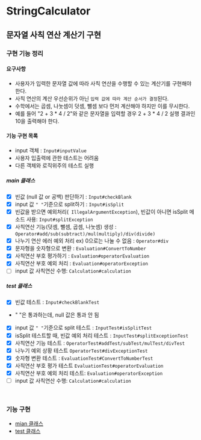 StringCalculator
========================
문자열 사칙 연산 계산기 구현
--------------------------

### 구현 기능 정리 
#### 요구사항
- 사용자가 입력한 문자열 값에 따라 사칙 연산을 수행할 수 있는 계산기를 구현해야 한다.
- 사칙 연산의 계산 우선순위가 아닌 `입력 값에 따라 계산 순서가 결정`된다. 
- 수학에서는 곱셈, 나눗셈이 덧셈, 뺄셈 보다 먼저 계산해야 하지만 이를 무시한다.
- 예를 들어 "2 + 3 * 4 / 2"와 같은 문자열을 입력할 경우 2 + 3 * 4 / 2 실행 결과인 10을 출력해야 한다.

#### 기능 구현 목록
- input 객체 : `Input#inputValue`
- 사용자 입출력에 관한 테스트는 어려움
- 다른 객체와 로직위주의 테스트 실행
##### main 클래스
- [x] 빈값 (null 값 or 공백) 판단하기 : `Input#checkBlank`  
- [x] input 값 `" "`기준으로 split하기 : `Input#isSplit` 
- [x] 빈값을 받으면 예외처리(` IllegalArgumentException`), 빈값이 아니면 isSplit 메소드 사용: `Input#splitException`
- [x] 사칙연산 기능(덧셈, 뺄셈, 곱셈, 나눗셈) 생성 : `Operator#add/sub(subtract)/mul(multiply)/div(divide)` 
- [x] 나누기 연산 에러 예외 처리 ex) 0으로는 나눌 수 없음
: `Operator#div` 
- [x] 문자형을 숫자형으로 변환 : `Evaluation#ConvertToNumber`
- [x] 사칙연산 부호 평가하기 : `Evaluation#operatorEvaluation`
- [x] 사칙연산 부호 예외 처리 : `Evaluation#operatorException`
- [ ] input 값 사칙연산 수행: `Calculation#calculation`

##### test 클래스
- [x] 빈값 테스트 : `Input#checkBlankTest`  
- " "은 통과하는데, null 값은 통과 안 됨
- [x] input 값 `" "`기준으로 split 테스트 : `InputTest#isSplitTest` 
- [x] isSplit 테스트할 때, 빈값 예외 처리 테스트 : `InputTest#splitExceptionTest`
- [x] 사칙연산 기능 테스트 : `OperatorTest#addTest/subTest/mulTest/divTest`
- [X] 나누기 예외 상황 테스트 `OperatorTest#divExceptionTest`  
- [x] 숫자형 변환 테스트 :  `EvaluationTest#ConvertToNumberTest`
- [x] 사칙연산 부호 평가 테스트 `EvaluationTest#operatorEvaluation`
- [x] 사칙연산 부호 예외 처리 테스트: `Evaluation#operatorException`
- [ ] input 값 사칙연산 수행: `Calculation#calculation`

<br>

### 기능 구현
- [mian 클래스][M]
- [test 클래스][T]

[M]:https://github.com/Data-ssung/java-racingcar/tree/ssungwork/src/main/java/calculaor
[T]:https://github.com/Data-ssung/java-racingcar/tree/ssungwork/src/test/java/calculaor

